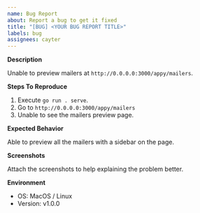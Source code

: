 ```yaml
---
name: Bug Report
about: Report a bug to get it fixed
title: "[BUG] <YOUR BUG REPORT TITLE>"
labels: bug
assignees: cayter
---
```


**Description**

Unable to preview mailers at `http://0.0.0.0:3000/appy/mailers`.

**Steps To Reproduce**

1. Execute `go run . serve`.
2. Go to `http://0.0.0.0:3000/appy/mailers`
3. Unable to see the mailers preview page.

**Expected Behavior**

Able to preview all the mailers with a sidebar on the page.

**Screenshots**

Attach the screenshots to help explaining the problem better.

**Environment**

- OS: MacOS / Linux
- Version: v1.0.0
